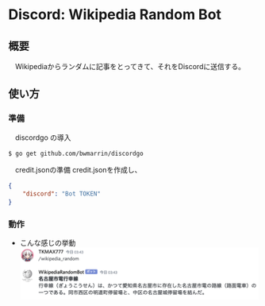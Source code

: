 # Discord: Wikipedia Random Bot
## 概要
　Wikipediaからランダムに記事をとってきて、それをDiscordに送信する。
## 使い方
### 準備
　discordgo の導入
```sh
$ go get github.com/bwmarrin/discordgo
```
　credit.jsonの準備
credit.jsonを作成し、
```json
{
    "discord": "Bot TOKEN"
}
```
### 動作
- こんな感じの挙動
![こんな感じ](/1st/discord/resources/program.png)